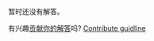 
暂时还没有解答。

有兴趣[贡献你的解答](https://github.com/BFEdev/BFE.dev-solutions/blob/main/problem/find-the-single-integer_zh.md)吗? [Contribute guidline](https://github.com/BFEdev/BFE.dev-solutions#how-to-contribute)
